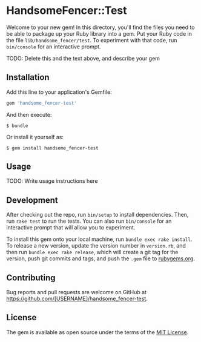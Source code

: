 # HandsomeFencer::Test

Welcome to your new gem! In this directory, you'll find the files you need to be able to package up your Ruby library into a gem. Put your Ruby code in the file `lib/handsome_fencer/test`. To experiment with that code, run `bin/console` for an interactive prompt.

TODO: Delete this and the text above, and describe your gem

## Installation

Add this line to your application's Gemfile:

```ruby
gem 'handsome_fencer-test'
```

And then execute:

    $ bundle

Or install it yourself as:

    $ gem install handsome_fencer-test

## Usage

TODO: Write usage instructions here

## Development

After checking out the repo, run `bin/setup` to install dependencies. Then, run `rake test` to run the tests. You can also run `bin/console` for an interactive prompt that will allow you to experiment.

To install this gem onto your local machine, run `bundle exec rake install`. To release a new version, update the version number in `version.rb`, and then run `bundle exec rake release`, which will create a git tag for the version, push git commits and tags, and push the `.gem` file to [rubygems.org](https://rubygems.org).

## Contributing

Bug reports and pull requests are welcome on GitHub at https://github.com/[USERNAME]/handsome_fencer-test.

## License

The gem is available as open source under the terms of the [MIT License](https://opensource.org/licenses/MIT).
